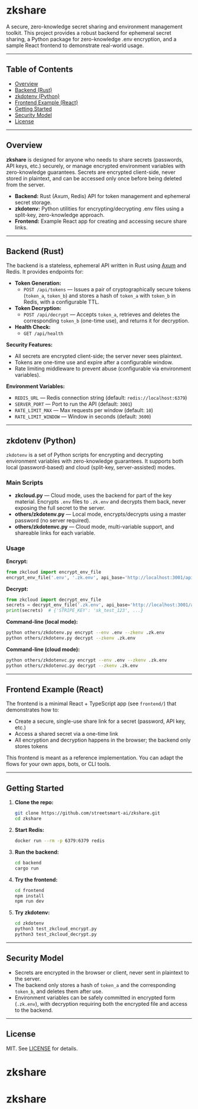 # zkshare

A secure, zero-knowledge secret sharing and environment management toolkit. This project provides a robust backend for ephemeral secret sharing, a Python package for zero-knowledge .env encryption, and a sample React frontend to demonstrate real-world usage.

---

## Table of Contents
- [Overview](#overview)
- [Backend (Rust)](#backend-rust)
- [zkdotenv (Python)](#zkdotenv-python)
- [Frontend Example (React)](#frontend-example-react)
- [Getting Started](#getting-started)
- [Security Model](#security-model)
- [License](#license)

---

## Overview

**zkshare** is designed for anyone who needs to share secrets (passwords, API keys, etc.) securely, or manage encrypted environment variables with zero-knowledge guarantees. Secrets are encrypted client-side, never stored in plaintext, and can be accessed only once before being deleted from the server.

- **Backend:** Rust (Axum, Redis) API for token management and ephemeral secret storage.
- **zkdotenv:** Python utilities for encrypting/decrypting .env files using a split-key, zero-knowledge approach.
- **Frontend:** Example React app for creating and accessing secure share links.

---

## Backend (Rust)

The backend is a stateless, ephemeral API written in Rust using [Axum](https://github.com/tokio-rs/axum) and Redis. It provides endpoints for:

- **Token Generation:**
  - `POST /api/tokens` — Issues a pair of cryptographically secure tokens (`token_a`, `token_b`) and stores a hash of `token_a` with `token_b` in Redis, with a configurable TTL.
- **Token Decryption:**
  - `POST /api/decrypt` — Accepts `token_a`, retrieves and deletes the corresponding `token_b` (one-time use), and returns it for decryption.
- **Health Check:**
  - `GET /api/health`

**Security Features:**
- All secrets are encrypted client-side; the server never sees plaintext.
- Tokens are one-time use and expire after a configurable window.
- Rate limiting middleware to prevent abuse (configurable via environment variables).

**Environment Variables:**
- `REDIS_URL` — Redis connection string (default: `redis://localhost:6379`)
- `SERVER_PORT` — Port to run the API (default: `3001`)
- `RATE_LIMIT_MAX` — Max requests per window (default: `10`)
- `RATE_LIMIT_WINDOW` — Window in seconds (default: `3600`)

---

## zkdotenv (Python)

`zkdotenv` is a set of Python scripts for encrypting and decrypting environment variables with zero-knowledge guarantees. It supports both local (password-based) and cloud (split-key, server-assisted) modes.

### Main Scripts

- **zkcloud.py** — Cloud mode, uses the backend for part of the key material. Encrypts `.env` files to `.zk.env` and decrypts them back, never exposing the full secret to the server.
- **others/zkdotenv.py** — Local mode, encrypts/decrypts using a master password (no server required).
- **others/zkdotenvc.py** — Cloud mode, multi-variable support, and shareable links for each variable.

### Usage

**Encrypt:**
```python
from zkcloud import encrypt_env_file
encrypt_env_file('.env', '.zk.env', api_base='http://localhost:3001/api')
```

**Decrypt:**
```python
from zkcloud import decrypt_env_file
secrets = decrypt_env_file('.zk.env', api_base='http://localhost:3001/api')
print(secrets)  # {'STRIPE_KEY': 'sk_test_123', ...}
```

**Command-line (local mode):**
```bash
python others/zkdotenv.py encrypt --env .env --zkenv .zk.env
python others/zkdotenv.py decrypt --zkenv .zk.env
```

**Command-line (cloud mode):**
```bash
python others/zkdotenvc.py encrypt --env .env --zkenv .zk.env
python others/zkdotenvc.py decrypt --zkenv .zk.env
```

---

## Frontend Example (React)

The frontend is a minimal React + TypeScript app (see `frontend/`) that demonstrates how to:
- Create a secure, single-use share link for a secret (password, API key, etc.)
- Access a shared secret via a one-time link
- All encryption and decryption happens in the browser; the backend only stores tokens

This frontend is meant as a reference implementation. You can adapt the flows for your own apps, bots, or CLI tools.

---

## Getting Started

1. **Clone the repo:**
   ```bash
   git clone https://github.com/streetsmart-ai/zkshare.git
   cd zkshare
   ```
2. **Start Redis:**
   ```bash
   docker run --rm -p 6379:6379 redis
   ```
3. **Run the backend:**
   ```bash
   cd backend
   cargo run
   ```
4. **Try the frontend:**
   ```bash
   cd frontend
   npm install
   npm run dev
   ```
5. **Try zkdotenv:**
   ```bash
   cd zkdotenv
   python3 test_zkcloud_encrypt.py
   python3 test_zkcloud_decrypt.py
   ```

---

## Security Model
- Secrets are encrypted in the browser or client, never sent in plaintext to the server.
- The backend only stores a hash of `token_a` and the corresponding `token_b`, and deletes them after use.
- Environment variables can be safely committed in encrypted form (`.zk.env`), with decryption requiring both the encrypted file and access to the backend.

---

## License

MIT. See [LICENSE](LICENSE) for details.
# zkshare
# zkshare
